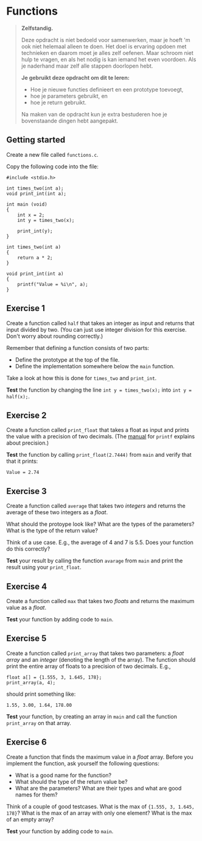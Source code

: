 # Functions

> **Zelfstandig.**
>
> Deze opdracht is niet bedoeld voor samenwerken, maar je hoeft 'm ook niet helemaal alleen te doen. Het doel is ervaring opdoen met technieken en daarom moet je alles zelf oefenen. Maar schroom niet hulp te vragen, en als het nodig is kan iemand het even voordoen. Als je naderhand maar zelf alle stappen doorlopen hebt.
>
> **Je gebruikt deze opdracht om dit te leren:**
>
> - Hoe je nieuwe functies definieert en een prototype toevoegt,
> - hoe je parameters gebruikt, en
> - hoe je return gebruikt.
>
> Na maken van de opdracht kun je extra bestuderen hoe je bovenstaande dingen hebt aangepakt.

## Getting started

Create a new file called `functions.c`.

Copy the following code into the file:

    #include <stdio.h>

    int times_two(int a);
    void print_int(int a);

    int main (void)
    {
        int x = 2;
        int y = times_two(x);

        print_int(y);
    }

    int times_two(int a)
    {
        return a * 2;
    }

    void print_int(int a)
    {
        printf("Value = %i\n", a);
    }

## Exercise 1

Create a function called `half` that takes an integer as input and returns that input divided by two. (You can just use integer division for this exercise. Don't worry about rounding correctly.)

Remember that defining a function consists of two parts:

- Define the prototype at the top of the file.
- Define the implementation somewhere below the `main` function.

Take a look at how this is done for `times_two` and `print_int`.

**Test** the function by changing the line `int y = times_two(x);` into `int y = half(x);`.

## Exercise 2

Create a function called `print_float` that takes a float as input and prints the value with a precision of two decimals. (The [manual](https://manual.cs50.io/3/printf) for `printf` explains about precision.)

**Test** the function by calling `print_float(2.7444)` from `main` and verify that that it prints:

    Value = 2.74

## Exercise 3

Create a function called `average` that takes two _integers_ and returns the average of these two integers as a _float_.

What should the protoype look like? What are the types of the parameters? What is the type of the return value?

Think of a use case. E.g., the average of 4 and 7 is 5.5. Does your function do this correctly?

**Test** your result by calling the function `avarage` from `main` and print the result using your `print_float`.

## Exercise 4

Create a function called `max` that takes two _floats_ and returns the maximum value as a _float_.

**Test** your function by adding code to `main`.

## Exercise 5

Create a function called `print_array` that takes two parameters: a _float array_ and an _integer_ (denoting the length of the array). The function should print the entire array of floats to a precision of two decimals. E.g.,

    float a[] = {1.555, 3, 1.645, 178};
    print_array(a, 4);

should print something like:

    1.55, 3.00, 1.64, 178.00

**Test** your function, by creating an array in `main` and call the function `print_array` on that array.

## Exercise 6

Create a function that finds the maximum value in a _float_ array. Before you implement the function, ask yourself the following questions:

- What is a good name for the function?
- What should the type of the return value be?
- What are the parameters? What are their types and what are good names for them?

Think of a couple of good testcases. What is the max of `{1.555, 3, 1.645, 178}`? What is the max of an array with only one element? What is the max of an empty array?

**Test** your function by adding code to `main`.
